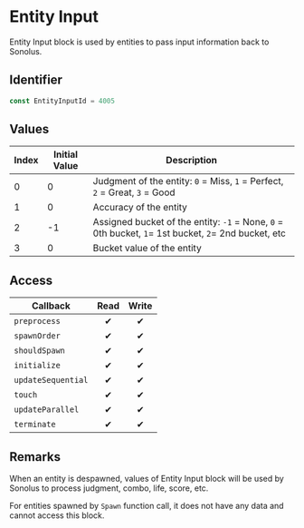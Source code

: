 # Entity Input

Entity Input block is used by entities to pass input information back to Sonolus.

## Identifier

```ts
const EntityInputId = 4005
```

## Values

| Index | Initial Value | Description                                                                                         |
| ----- | ------------- | --------------------------------------------------------------------------------------------------- |
| 0     | 0             | Judgment of the entity: `0` = Miss, `1` = Perfect, `2` = Great, `3` = Good                          |
| 1     | 0             | Accuracy of the entity                                                                              |
| 2     | -1            | Assigned bucket of the entity: `-1` = None, `0` = 0th bucket, `1`= 1st bucket, `2`= 2nd bucket, etc |
| 3     | 0             | Bucket value of the entity                                                                          |

## Access

| Callback           | Read | Write |
| ------------------ | :--: | :---: |
| `preprocess`       |  ✔   |   ✔   |
| `spawnOrder`       |  ✔   |   ✔   |
| `shouldSpawn`      |  ✔   |   ✔   |
| `initialize`       |  ✔   |   ✔   |
| `updateSequential` |  ✔   |   ✔   |
| `touch`            |  ✔   |   ✔   |
| `updateParallel`   |  ✔   |   ✔   |
| `terminate`        |  ✔   |   ✔   |

## Remarks

When an entity is despawned, values of Entity Input block will be used by Sonolus to process judgment, combo, life, score, etc.

For entities spawned by `Spawn` function call, it does not have any data and cannot access this block.
